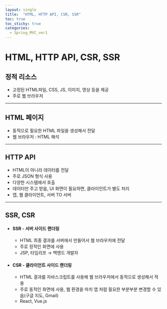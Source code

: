 ```yaml
---
layout: single
title:  "HTML, HTTP API, CSR, SSR"
toc: true
toc_sticky: true
categories:
  - Spring_MVC_ver1
---
```


# HTML, HTTP API, CSR, SSR



## 정적 리소스

- 고정된 HTML파일, CSS, JS, 이미지, 영상 등을 제공
- 주로 웹 브라우저

---



## HTML 페이지

- 동적으로 필요한 HTML 파일을 생성해서 전달
- 웹 브라우저 : HTML 해석

---



## HTTP API

- HTML이 아니라 데이터를 전달
- 주로 JSON 형식 사용
- 다양한 시스템에서 호출
- 데이터만 주고 받음, UI 화면이 필요하면, 클라이언트가 별도 처리
- 앱, 웹 클라이언트, 서버 TO 서버

---



## SSR, CSR

- #### SSR - 서버 사이드 랜더링

  - HTML 최종 결과를 서버에서 만들어서 웹 브라우저에 전달
  - 주로 정적인 화면에 사용
  - JSP, 타임리프 → 백엔드 개발자

- #### CSR - 클라이언트 사이드 랜더링

  - HTML 결과를 자바스크립트를 사용해 웹 브라우저에서 동적으로 생성해서 적용
  - 주로 동적인 화면에 사용, 웹 환경을 마치 앱 처럼 필요한 부분부분 변경할 수 있음(구글 지도, Gmail)
  - React, Vue.js


